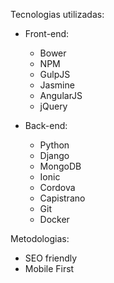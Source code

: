 Tecnologias utilizadas:

- Front-end:
    - Bower
    - NPM
    - GulpJS
    - Jasmine
    - AngularJS
    - jQuery

- Back-end:
    - Python
    - Django
    - MongoDB
    - Ionic
    - Cordova
    - Capistrano
    - Git
    - Docker

Metodologias:

  - SEO friendly
  - Mobile First
